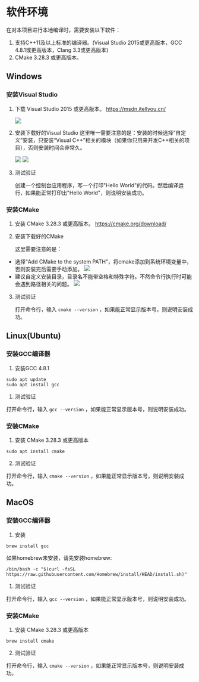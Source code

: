 
# 软件环境
在对本项目进行本地编译时，需要安装以下软件：
1. 支持C++11及以上标准的编译器。(Visual Studio 2015或更高版本，GCC 4.8.1或更高版本，Clang 3.3或更高版本)
2. CMake 3.28.3 或更高版本。

## Windows

### 安装Visual Studio
1. 下载 Visual Studio 2015 或更高版本。
    https://msdn.itellyou.cn/

    ![](https://gitee.com/spencer_luo/common_util/raw/master/docs/quick_start/imgs/msdn_itellyou_win7_64.png)

2. 安装下载好的Visual Studio
这里唯一需要注意的是：安装的时候选择“自定义”安装，只安装“Visual C++”相关的模块（如果你只用来开发C++相关的项目），否则安装时间会非常久。

    ![](https://gitee.com/spencer_luo/common_util/raw/master/docs/quick_start/imgs/visualstudio2015_4.png)
    ![](https://gitee.com/spencer_luo/common_util/raw/master/docs/quick_start/imgs/visualstudio2015_5.png)

3. 测试验证

    创建一个控制台应用程序，写一个打印"Hello World"的代码。然后编译运行，如果能正常打印出"Hello World"，则说明安装成功。

### 安装CMake
1. 安装 CMake 3.28.3 或更高版本。
https://cmake.org/download/

2. 安装下载好的CMake

    这里需要注意的是：
- 选择“Add CMake to the system PATH”，将cmake添加到系统环境变量中，否则安装完后需要手动添加。
![](https://gitee.com/spencer_luo/common_util/raw/master/docs/quick_start/imgs/cmake.png)
- 建议自定义安装目录，目录名不能带空格和特殊字符。不然命令行执行时可能会遇到路径相关的问题。
![](https://gitee.com/spencer_luo/common_util/raw/master/docs/quick_start/imgs/cmake2.png)

3. 测试验证

    打开命令行，输入 ```cmake --version``` ，如果能正常显示版本号，则说明安装成功。

## Linux(Ubuntu)

### 安装GCC编译器

1. 安装GCC 4.8.1

```
sudo apt update
sudo apt install gcc
```

1. 测试验证

打开命令行，输入 ```gcc --version``` ，如果能正常显示版本号，则说明安装成功。

### 安装CMake

1. 安装 CMake 3.28.3 或更高版本

```
sudo apt install cmake
```

2. 测试验证

打开命令行，输入 ```cmake --version``` ，如果能正常显示版本号，则说明安装成功。

## MacOS

### 安装GCC编译器

1. 安装

```
brew install gcc
```

如果homebrew未安装，请先安装homebrew:
```
/bin/bash -c "$(curl -fsSL https://raw.githubusercontent.com/Homebrew/install/HEAD/install.sh)"
```

1. 测试验证

打开命令行，输入 ```gcc --version``` ，如果能正常显示版本号，则说明安装成功。

### 安装CMake

1. 安装 CMake 3.28.3 或更高版本

```
brew install cmake
```

2. 测试验证

打开命令行，输入 ```cmake --version``` ，如果能正常显示版本号，则说明安装成功。

